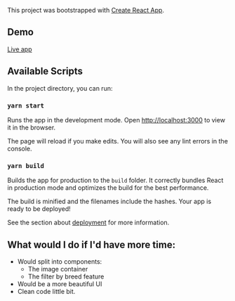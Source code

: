 This project was bootstrapped with [Create React App](https://github.com/facebook/create-react-app).

## Demo
[Live app](http://billie-challenge.herokuapp.com/)

## Available Scripts

In the project directory, you can run:

### `yarn start`

Runs the app in the development mode.
Open [http://localhost:3000](http://localhost:3000) to view it in the browser.

The page will reload if you make edits.
You will also see any lint errors in the console.


### `yarn build`

Builds the app for production to the `build` folder.
It correctly bundles React in production mode and optimizes the build for the best performance.

The build is minified and the filenames include the hashes.
Your app is ready to be deployed!

See the section about [deployment](https://facebook.github.io/create-react-app/docs/deployment) for more information.

## What would I do if I'd have more time:
- Would split into components:
  - The image container
  - The filter by breed feature
- Would be a more beautiful UI
- Clean code little bit.